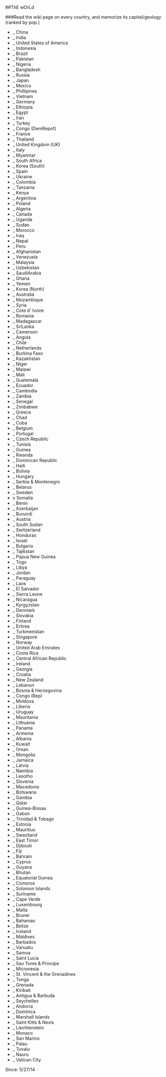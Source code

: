 ##ThE wOrLd

###Read the wiki page on every country, and memorize its capital/geology (ranked by pop.)
* _ China
* _ India
* _ United States of America
* _ Indonesia
* _ Brazil
* _ Pakistan
* _ Nigeria
* _ Bangladesh
* _ Russia
* _ Japan
* _ Mexico
* _ Phillipines
* _ Vietnam
* _ Germany
* _ Ethiopia
* _ Egypt
* _ Iran
* _ Turkey
* _ Congo (DemRepof)
* _ France
* _ Thailand
* _ United Kingdom (UK)
* _ Italy
* _ Myanmar
* _ South Africa
* _ Korea (South)
* _ Spain
* _ Ukraine
* _ Colombia
* _ Tanzania
* _ Kenya
* _ Argentina
* _ Poland
* _ Algeria
* _ Canada
* _ Uganda
* _ Sudan
* _ Morocco
* _ Iraq
* _ Nepal
* _ Peru
* _ Afghanistan
* _ Venezuela
* _ Malaysia
* _ Uzbekistan
* _ SaudiArabia
* _ Ghana
* _ Yemen
* _ Korea (North)
* _ Australia
* _ Mozambique
* _ Syria
* _ Cote d' Ivoire
* _ Romania
* _ Madagascar
* _ SriLanka
* _ Cameroon
* _ Angola
* _ Chile
* _ Netherlands
* _ Burkina Faso
* _ Kazakhstan
* _ Niger
* _ Malawi
* _ Mali
* _ Guatemala
* _ Ecuador
* _ Cambodia
* _ Zambia
* _ Senegal
* _ Zimbabwe
* _ Greece
* _ Chad
* _ Cuba
* _ Belgium
* _ Portugal
* _ Czech Republic
* _ Tunisia
* _ Guinea
* _ Rwanda
* _ Dominican Republic
* _ Haiti
* _ Bolivia
* _ Hungary
* _ Serbia & Montenegro
* _ Belarus
* _ Sweden
* x Somalia
* _ Benin
* _ Azerbaijan
* _ Burundi
* _ Austria
* _ South Sudan
* _ Switzerland
* _ Honduras
* _ Israel
* _ Bulgaria
* _ Tajikstan
* _ Papua New Guinea
* _ Togo
* _ Libya
* _ Jordan
* _ Paraguay
* _ Laos
* _ El Salvador
* _ Sierra Leone
* _ Nicaragua
* _ Kyrgyzstan
* _ Denmark
* _ Slovakia
* _ Finland
* _ Eritrea
* _ Turkmenistan
* _ Singapore
* _ Norway
* _ United Arab Emirates
* _ Costa Rica
* _ Central African Republic
* _ Ireland
* _ Georgia
* _ Croatia
* _ New Zealand
* _ Lebanon
* _ Bosnia & Herzegovina
* _ Congo (Rep)
* _ Moldova
* _ Liberia
* _ Uruguay
* _ Mauritania
* _ Lithuania
* _ Panama
* _ Armenia
* _ Albania
* _ Kuwait
* _ Oman
* _ Mongolia
* _ Jamaica
* _ Latvia
* _ Namibia
* _ Lesotho
* _ Slovenia
* _ Macedonia
* _ Botswana
* _ Gambia
* _ Qatar
* _ Guinea-Bissau
* _ Gabon
* _ Trinidad & Tobago
* _ Estonia
* _ Mauritius
* _ Swaziland
* _ East Timor
* _ Djibouti
* _ Fiji
* _ Bahrain
* _ Cyprus
* _ Guyana
* _ Bhutan
* _ Equatorial Guinea
* _ Comoros
* _ Solomon Islands
* _ Suriname
* _ Cape Verde
* _ Luxembourg
* _ Malta
* _ Brunei
* _ Bahamas
* _ Belize
* _ Iceland
* _ Maldives
* _ Barbados
* _ Vanuatu
* _ Samoa
* _ Saint Lucia
* _ Sao Tome & Principe
* _ Micronesia
* _ St. Vincent & the Grenadines
* _ Tonga
* _ Grenada
* _ Kiribati
* _ Antigua & Barbuda
* _ Seychelles
* _ Andorra
* _ Dominica
* _ Marshall Islands
* _ Saint Kitts & Nevis
* _ Liechtenstein
* _ Monaco
* _ San Marino
* _ Palau
* _ Tuvalu
* _ Nauru
* _ Vatican City

Since: 5/27/14
